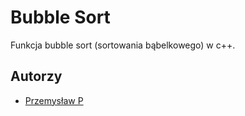 # Bubble Sort

Funkcja bubble sort (sortowania bąbelkowego) w c++.

## Autorzy

- [Przemysław P](https://github.com/Matetorture)
